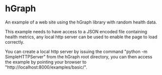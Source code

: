 hGraph
======
An example of a web site using the hGraph library with random health data.

This example needs to have access to a JSON encoded file containing health metrics, any local http server can be used to enable the page to load correctly.

You can create a local http server by issuing the command "python -m SimpleHTTPServer" from the hGraph root directory, you can then access the example by pointing your browser to "http://localhost:8000/examples/basic/".

